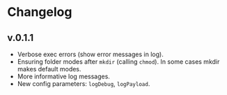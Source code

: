 # Changelog

## v.0.1.1

- Verbose exec errors (show error messages in log).
- Ensuring folder modes after `mkdir` (calling `chmod`). In some cases mkdir makes default modes.
- More informative log messages.
- New config parameters: `logDebug`, `logPayload`.

